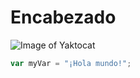 # Encabezado

![Image of Yaktocat](https://octodex.github.com/images/yaktocat.png)


```javascript
var myVar = "¡Hola mundo!";
```
